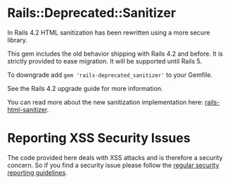 # Rails::Deprecated::Sanitizer

In Rails 4.2 HTML sanitization has been rewritten using a more secure library.

This gem includes the old behavior shipping with Rails 4.2 and before. It is
strictly provided to ease migration. It will be supported until Rails 5.

To downgrade add `gem 'rails-deprecated_sanitizer'` to your Gemfile.

See the Rails 4.2 upgrade guide for more information.

You can read more about the new sanitization implementation here: [rails-html-sanitizer](https://github.com/rails/rails-html-sanitizer).

# Reporting XSS Security Issues

The code provided here deals with XSS attacks and is therefore a security concern.
So if you find a security issue please follow the [regular security reporting guidelines](http://rubyonrails.org/security/).
